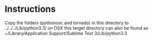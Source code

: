 # Instructions

Copy the folders (pythonosc and tornado) in this directory to ../../../Lib/python3.3/ on OSX this target directory can also be found as ~/Library/Application Support/Sublime Text 3/Lib/python3.3
